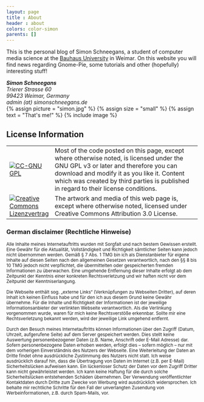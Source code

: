 ```yaml
---
layout: page
title : About
header : about
colors: color-simon
parents: []
---
```



<div class="row">
  <div class="col-sm-9">
  <p>This is the personal blog of Simon Schneegans, a student of computer media science at the <a href="http://www.uni-weimar.de/cms/">Bauhaus University</a> in Weimar. On this website you will find news regarding Gnome-Pie, some tutorials and other (hopefully) interesting stuff!</p>

  <address>
    <strong>Simon Schneegans</strong><br>
    Trierer Strasse 60<br>
    99423 Weimar, Germany<br>
    admin (at) simonschneegans.de
  </address>


  </div>
  <div class="col-sm-3">
    {% assign picture = "simon.jpg" %}
    {% assign size = "small" %}
    {% assign text = "That's me!" %}
    {% include image %}
  </div>
</div>


## License Information

<div class="well">
<table>
<tbody>
<tr>
<td width="100px"><a href="http://www.gnu.org/licenses/gpl.html"><img src="http://creativecommons.org/images/public/cc-GPL-a.png" border="0" alt="CC-GNU GPL" /></a></td>
<td>Most of the code posted on this page, except where otherwise noted, is licensed under the GNU GPL v3 or later and therefore you can download and modify it as you like it.  Content which was created by third parties is published in regard to their license conditions.</td>
</tr>
<tr>
<td><a rel="license" href="http://creativecommons.org/licenses/by/3.0/"><img style="border-width: 0;" src="http://i.creativecommons.org/l/by/3.0/88x31.png" alt="Creative Commons Lizenzvertrag" /></a></td>
<td>The artwork and media of this web page is, except where otherwise noted, licensed under Creative Commons Attribution 3.0 License.</td>
</tr>
</tbody>
</table>
</div>

### German disclaimer (Rechtliche Hinweise)



<small>Alle Inhalte meines Internetauftritts wurden mit Sorgfalt und nach bestem Gewissen erstellt. Eine Gewähr für die Aktualität, Vollständigkeit und Richtigkeit sämtlicher Seiten kann jedoch nicht übernommen werden. Gemäß § 7 Abs. 1 TMG bin ich als Dienstanbieter für eigene Inhalte auf diesen Seiten nach den allgemeinen Gesetzen verantwortlich, nach den §§ 8 bis 10 TMG jedoch nicht verpflichtet, die übermittelten oder gespeicherten fremden Informationen zu überwachen. Eine umgehende Entfernung dieser Inhalte erfolgt ab dem Zeitpunkt der Kenntnis einer konkreten Rechtsverletzung und wir haften nicht vor dem Zeitpunkt der Kenntniserlangung.</small>

<small>Die Webseite enthält sog. „externe Links“ (Verknüpfungen zu Webseiten Dritter), auf deren Inhalt ich keinen Einfluss habe und für den ich aus diesem Grund keine Gewähr übernehme. Für die Inhalte und Richtigkeit der Informationen ist der jeweilige Informationsanbieter der verlinkten Webseite verantwortlich. Als die Verlinkung vorgenommen wurde, waren für mich keine Rechtsverstöße erkennbar. Sollte mir eine Rechtsverletzung bekannt werden, wird der jeweilige Link umgehend entfernt.</small>

<small>Durch den Besuch meines Internetauftritts können Informationen über den Zugriff (Datum, Uhrzeit, aufgerufene Seite) auf dem Server gespeichert werden. Dies stellt keine Auswertung personenbezogener Daten (z.B. Name, Anschrift oder E-Mail Adresse) dar. Sofern personenbezogene Daten erhoben werden, erfolgt dies – sofern möglich – nur mit dem vorherigen Einverständnis des Nutzers der Webseite. Eine Weiterleitung der Daten an Dritte findet ohne ausdrückliche Zustimmung des Nutzers nicht statt. Ich weise ausdrücklich darauf hin, dass die Übertragung von Daten im Internet (z.B. per E-Mail) Sicherheitslücken aufweisen kann. Ein lückenloser Schutz der Daten vor dem Zugriff Dritter kann nicht gewährleistet werden. Ich kann keine Haftung für die durch solche Sicherheitslücken entstehenden Schäden übernehmen. Der Verwendung veröffentlichter Kontaktdaten durch Dritte zum Zwecke von Werbung wird ausdrücklich widersprochen. Ich behalte mir rechtliche Schritte für den Fall der unverlangten Zusendung von Werbeinformationen, z.B. durch Spam-Mails, vor.</small>

